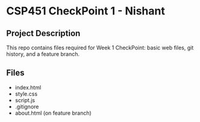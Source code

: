 # CSP451 CheckPoint 1 - Nishant

## Project Description
This repo contains files required for Week 1 CheckPoint: basic web files, git history, and a feature branch.

## Files
- index.html
- style.css
- script.js
- .gitignore
- about.html (on feature branch)
